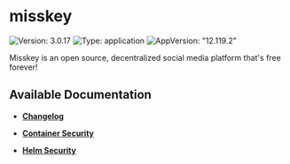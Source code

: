 # misskey

![Version: 3.0.17](https://img.shields.io/badge/Version-3.0.17-informational?style=flat-square) ![Type: application](https://img.shields.io/badge/Type-application-informational?style=flat-square) ![AppVersion: "12.119.2"](https://img.shields.io/badge/AppVersion-"12.119.2"-informational?style=flat-square)

Misskey is an open source, decentralized social media platform that's free forever!

## Available Documentation

- [**Changelog**](CHANGELOG)

- [**Container Security**](container-security)

- [**Helm Security**](helm-security)

